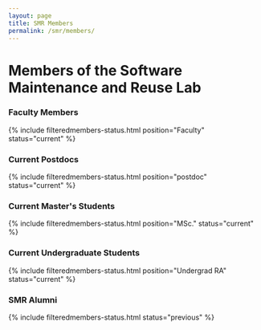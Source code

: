 ```yaml
---
layout: page
title: SMR Members
permalink: /smr/members/
---
```


# Members of the Software Maintenance and Reuse Lab


<h3>Faculty Members</h3>

{% include filteredmembers-status.html position="Faculty" status="current" %}


<h3>Current Postdocs</h3>

{% include filteredmembers-status.html position="postdoc" status="current" %} 

<h3>Current Master's Students</h3>

{% include filteredmembers-status.html position="MSc." status="current" %} 

<h3> Current Undergraduate Students</h3>

{% include filteredmembers-status.html position="Undergrad RA" status="current" %} 


<h3>SMR Alumni </h3>

{% include filteredmembers-status.html status="previous" %} 
